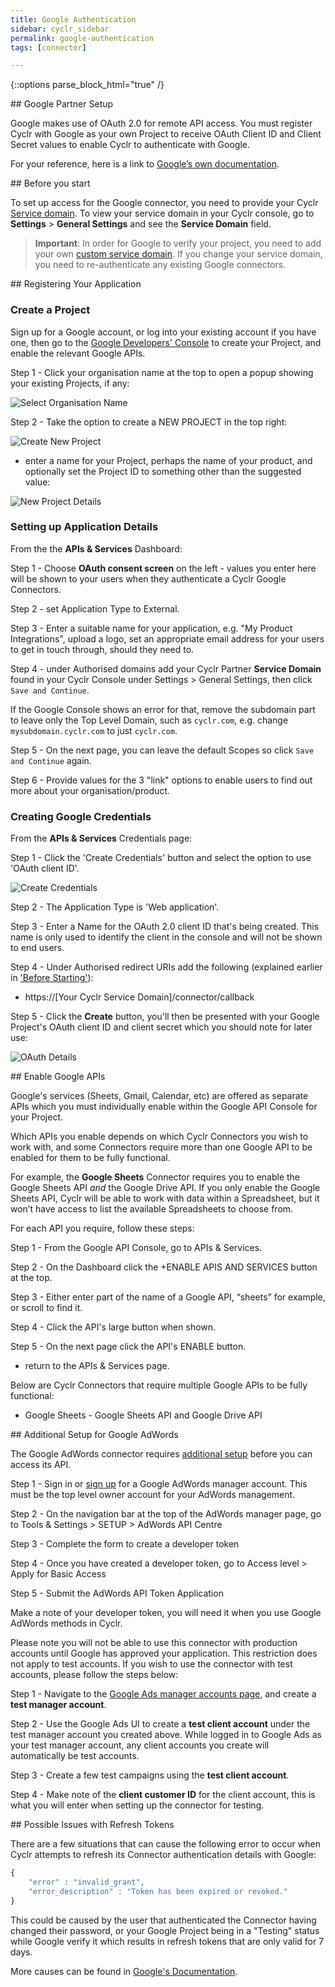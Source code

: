 ```yaml
---
title: Google Authentication
sidebar: cyclr_sidebar
permalink: google-authentication
tags: [connector]

---
```

{::options parse_block_html="true" /}
<section class="card">
##  Google Partner Setup

Google makes use of OAuth 2.0 for remote API access. You must register Cyclr with Google as your own Project to receive OAuth Client ID and Client Secret values to enable Cyclr to authenticate with Google.

For your reference, here is a link to [Google’s own documentation](https://developers.google.com/identity/protocols/OAuth2WebServer).


</section>
<section class="card">
## Before you start
    
To set up access for the Google connector, you need to provide your Cyclr [Service domain](cyclr-api-authentication#service-domain). To view your service domain in your Cyclr console, go to **Settings** > **General Settings** and see the **Service Domain** field.

> **Important**: In order for Google to verify your project, you need to add your own [custom service domain](custom-domains). If you change your service domain, you need to re-authenticate any existing Google connectors. 



</section>
<section class="card">
## Registering Your Application

### Create a Project

Sign up for a Google account, or log into your existing account if you have one, then go to the
[Google Developers' Console](https://console.developers.google.com/) to create your Project, and enable the relevant Google APIs.

Step 1 - Click your organisation name at the top to open a popup showing your existing Projects, if any:

![Select Organisation Name](./images/google-auth-1.png)

Step 2 -	Take the option to create a NEW PROJECT in the top right: 

![Create New Project](./images/google-auth-2.png)

*	enter a name for your Project, perhaps the name of your product, and optionally set the Project ID to something other than the suggested value:

![New Project Details](./images/google-auth-3.png)

### Setting up Application Details

From the the **APIs & Services** Dashboard:

Step 1 - Choose **OAuth consent screen** on the left - values you enter here will be shown to your users when they authenticate a Cyclr Google Connectors.

Step 2 - set Application Type to External.

Step 3 -	Enter a suitable name for your application, e.g. "My Product Integrations", upload a logo, set an appropriate email address for your users to get in touch through, should they need to.

Step 4 -	under Authorised domains add your Cyclr Partner **Service Domain** found in your Cyclr Console under Settings > General Settings, then click `Save and Continue`.

If the Google Console shows an error for that, remove the subdomain part to leave only the Top Level Domain, such as `cyclr.com`, e.g. change `mysubdomain.cyclr.com` to just `cyclr.com`.

Step 5 -	On the next page, you can leave the default Scopes so click `Save and Continue` again.

Step 6 -	Provide values for the 3 "link" options to enable users to find out more about your organisation/product.

### Creating Google Credentials

From the **APIs & Services** Credentials page:

Step 1 - Click the 'Create Credentials' button and select the option to use 'OAuth client ID'.

![Create Credentials](./images/google-auth-4.png)

Step 2 - The Application Type is 'Web application'.

Step 3 - Enter a Name for the OAuth 2.0 client ID that's being created. This name is only used to identify the client in the console and will not be shown to end users.

Step 4 - Under Authorised redirect URIs add the following (explained earlier in ['Before Starting'](#before-starting)):

*	https://[Your Cyclr Service Domain]/connector/callback

Step 5	- Click the **Create** button, you'll then be presented with your Google Project's OAuth client ID and client secret which you should note for later use:

![OAuth Details](./images/google-auth-5.png)


</section>
<section class="card">
## Enable Google APIs

Google's services (Sheets, Gmail, Calendar, etc) are offered as separate APIs which you must individually enable within the Google API Console for your Project.

Which APIs you enable depends on which Cyclr Connectors you wish to work with, and some Connectors require more than one Google API to be enabled for them to be fully functional.

For example, the **Google Sheets** Connector requires you to enable the Google Sheets API *and* the Google Drive API.  If you only enable the Google Sheets API, Cyclr will be able to work with data within a Spreadsheet, but it won’t have access to list the available Spreadsheets to choose from.

For each API you require, follow these steps:

Step 1 - From the Google API Console, go to APIs & Services.

Step 2 - On the Dashboard click the +ENABLE APIS AND SERVICES button at the top.

Step 3 - Either enter part of the name of a Google API, “sheets” for example, or scroll to find it.

Step 4 - Click the API's large button when shown.

Step 5 - On the next page click the API's ENABLE button.

*	return to the APIs & Services page.


Below are Cyclr Connectors that require multiple Google APIs to be fully functional:

* Google Sheets - Google Sheets API and Google Drive API



</section>
<section class="card">
## Additional Setup for Google AdWords

The Google AdWords connector requires [additional setup](https://developers.google.com/adwords/api/docs/guides/signup) before you can access its API.

Step 1 - Sign in or [sign up](https://support.google.com/google-ads/answer/7459399) for a Google AdWords manager account. This must be the top level owner account for your AdWords management. 

Step 2 - On the navigation bar at the top of the AdWords manager page, go to Tools & Settings > SETUP > AdWords API Centre

Step 3 - Complete the form to create a developer token

Step 4 - Once you have created a developer token, go to Access level > Apply for Basic Access

Step 5 - Submit the AdWords API Token Application

Make a note of your developer token, you will need it when you use Google AdWords methods in Cyclr.

Please note you will not be able to use this connector with production accounts until Google has approved your application. This restriction does not apply to test accounts. If you wish to use the connector with test accounts, please follow the steps below:

Step 1 - Navigate to the [Google Ads manager accounts page](https://adwords.google.com/um/Welcome/Home?a=1&sf=mt&authuser=0#ta), and create a **test manager account**.

Step 2 - Use the Google Ads UI to create a **test client account** under the test manager account you created above. While logged in to Google Ads as your test manager account, any client accounts you create will automatically be test accounts.

Step 3 - Create a few test campaigns using the **test client account**.

Step 4 - Make note of the **client customer ID** for the client account, this is what you will enter when setting up the connector for testing.



</section>
<section class="card">
##  Possible Issues with Refresh Tokens

There are a few situations that can cause the following error to occur when Cyclr attempts to refresh its Connector authentication details with Google:

```javascript
{
    "error" : "invalid_grant",
    "error_description" : "Token has been expired or revoked."
}
```

This could be caused by the user that authenticated the Connector having changed their password, or your Google Project being in a "Testing" status while Google verify it which results in refresh tokens that are only valid for 7 days.

More causes can be found in [Google's Documentation](https://developers.google.com/identity/protocols/oauth2#expiration).

</section>
